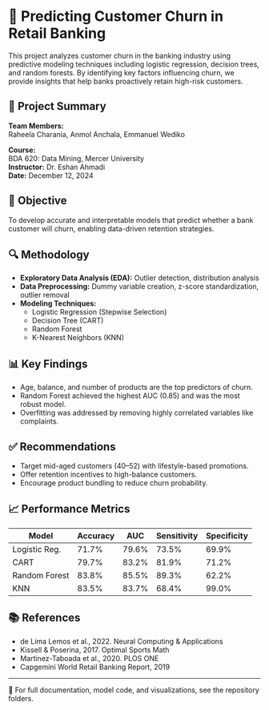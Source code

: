 # 🏦 Predicting Customer Churn in Retail Banking

This project analyzes customer churn in the banking industry using predictive modeling techniques including logistic regression, decision trees, and random forests. By identifying key factors influencing churn, we provide insights that help banks proactively retain high-risk customers.

## 📌 Project Summary

**Team Members:**  
Raheela Charania, Anmol Anchala, Emmanuel Wediko

**Course:**  
BDA 620: Data Mining, Mercer University  
**Instructor:** Dr. Eshan Ahmadi  
**Date:** December 12, 2024

## 🧠 Objective

To develop accurate and interpretable models that predict whether a bank customer will churn, enabling data-driven retention strategies.

## 🔍 Methodology

- **Exploratory Data Analysis (EDA):** Outlier detection, distribution analysis  
- **Data Preprocessing:** Dummy variable creation, z-score standardization, outlier removal  
- **Modeling Techniques:**
  - Logistic Regression (Stepwise Selection)
  - Decision Tree (CART)
  - Random Forest
  - K-Nearest Neighbors (KNN)

## 📊 Key Findings

- Age, balance, and number of products are the top predictors of churn.
- Random Forest achieved the highest AUC (0.85) and was the most robust model.
- Overfitting was addressed by removing highly correlated variables like complaints.

## ✅ Recommendations

- Target mid-aged customers (40–52) with lifestyle-based promotions.
- Offer retention incentives to high-balance customers.
- Encourage product bundling to reduce churn probability.

## 📈 Performance Metrics

| Model             | Accuracy | AUC   | Sensitivity | Specificity |
|------------------|----------|-------|-------------|-------------|
| Logistic Reg.     | 71.7%    | 79.6% | 73.5%       | 69.9%       |
| CART              | 79.7%    | 83.2% | 81.9%       | 71.2%       |
| Random Forest     | 83.8%    | 85.5% | 89.3%       | 62.2%       |
| KNN               | 83.5%    | 83.7% | 68.4%       | 99.0%       |

## 📚 References

- de Lima Lemos et al., 2022. Neural Computing & Applications  
- Kissell & Poserina, 2017. Optimal Sports Math  
- Martinez-Taboada et al., 2020. PLOS ONE  
- Capgemini World Retail Banking Report, 2019

---

📁 For full documentation, model code, and visualizations, see the repository folders.